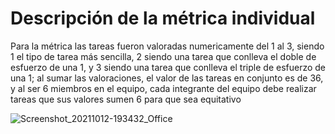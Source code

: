 # Descripción de la métrica individual
Para la métrica las tareas fueron valoradas numericamente del 1 al 3, siendo 1 el tipo de tarea más sencilla, 2 siendo una tarea que conlleva el doble de esfuerzo de una 1, y 3 siendo una tarea que conlleva el triple de esfuerzo de una 1; al sumar las valoraciones, el valor de las tareas en conjunto es de 36, y al ser 6 miembros en el equipo, cada integrante del equipo debe realizar tareas que sus valores sumen 6 para que sea equitativo

![Screenshot_20211012-193432_Office](https://user-images.githubusercontent.com/92338579/137059520-bcc2b9a8-0be3-4576-b1e9-37b38e22f997.jpg)
